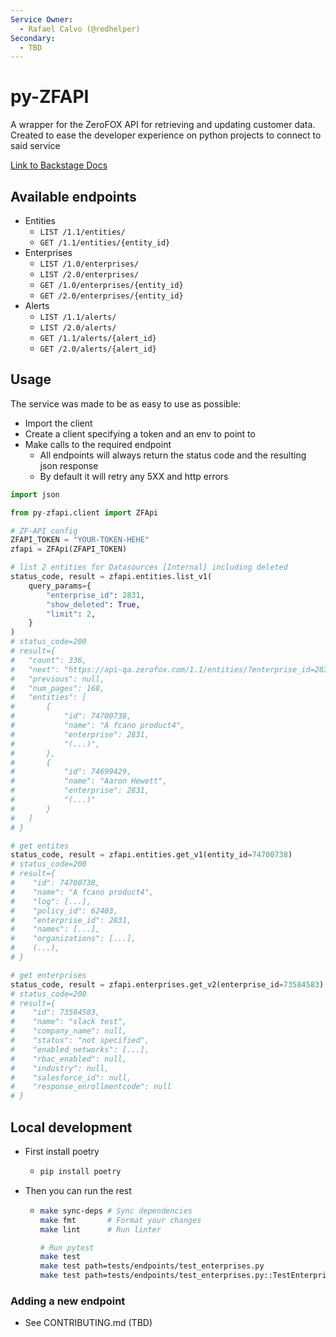 ```yaml
---
Service Owner:
  - Rafael Calvo (@redhelper)
Secondary:
  - TBD
---
```


# py-ZFAPI


A wrapper for the ZeroFOX API for retrieving and updating customer data. Created to ease the developer experience on python projects to connect to said service

[Link to Backstage Docs](https://devportal.zerofox.com/docs/default/system/py-zfapi/)

## Available endpoints

- Entities
  - `LIST /1.1/entities/`
  - `GET /1.1/entities/{entity_id}`
- Enterprises
  - `LIST /1.0/enterprises/`
  - `LIST /2.0/enterprises/`
  - `GET /1.0/enterprises/{entity_id}`
  - `GET /2.0/enterprises/{entity_id}`
- Alerts
  - `LIST /1.1/alerts/`
  - `LIST /2.0/alerts/`
  - `GET /1.1/alerts/{alert_id}`
  - `GET /2.0/alerts/{alert_id}`

## Usage

The service was made to be as easy to use as possible:

- Import the client
- Create a client specifying a token and an env to point to
- Make calls to the required endpoint
  - All endpoints will always return the status code and the resulting json response
  - By default it will retry any 5XX and http errors

```python
import json

from py-zfapi.client import ZFApi

# ZF-API config
ZFAPI_TOKEN = "YOUR-TOKEN-HEHE"
zfapi = ZFApi(ZFAPI_TOKEN)

# list 2 entities for Datasources [Internal] including deleted
status_code, result = zfapi.entities.list_v1(
    query_params={
        "enterprise_id": 2831,
        "show_deleted": True,
        "limit": 2,
    }
)
# status_code=200 
# result={
#   "count": 336,
#   "next": "https://api-qa.zerofox.com/1.1/entities/?enterprise_id=2831&limit=2&page=2&show_deleted=true",
#   "previous": null,
#   "num_pages": 168,
#   "entities": [
#       {
#           "id": 74700738,
#           "name": "A fcano product4",
#           "enterprise": 2831,
#           "(...)",
#       },
#       {
#           "id": 74699429,
#           "name": "Aaron Hewett",
#           "enterprise": 2831,
#           "(...)"
#       }
#   ]
# }

# get entites
status_code, result = zfapi.entities.get_v1(entity_id=74700738)
# status_code=200 
# result={
#    "id": 74700738,
#    "name": "A fcano product4",
#    "log": [...],
#    "policy_id": 62403,
#    "enterprise_id": 2831,
#    "names": [...],
#    "organizations": [...],
#    (...),
# }

# get enterprises
status_code, result = zfapi.enterprises.get_v2(enterprise_id=73584583)
# status_code=200 
# result={
#    "id": 73584583,
#    "name": "slack test",
#    "company_name": null,
#    "status": "not specified",
#    "enabled_networks": [...],
#    "rbac_enabled": null,
#    "industry": null,
#    "salesforce_id": null,
#    "response_enrollmentcode": null
# }
```

## Local development

- First install poetry

  - ```bash
    pip install poetry
    ```

- Then you can run the rest
  - ```bash
    make sync-deps # Sync dependencies
    make fmt       # Format your changes
    make lint      # Run linter
    
    # Run pytest
    make test
    make test path=tests/endpoints/test_enterprises.py                                                                                                                                                     
    make test path=tests/endpoints/test_enterprises.py::TestEnterprisesEndpoint::test_list_v1                                                                                                                                                     
    ```

### Adding a new endpoint

- See CONTRIBUTING.md (TBD)